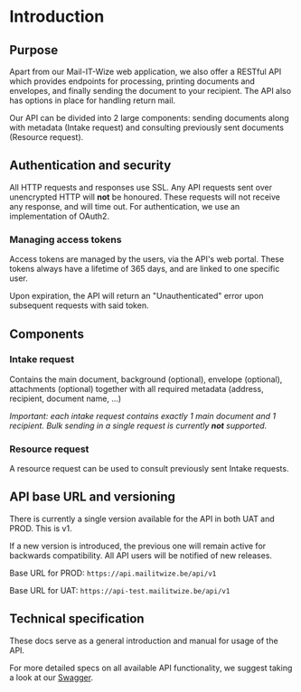 # Introduction

## Purpose

Apart from our Mail-IT-Wize web application, we also offer a RESTful API which provides endpoints for processing, printing documents and envelopes, and finally sending the document to your recipient. The API also has options in place for handling return mail.

Our API can be divided into 2 large components: sending documents along with metadata (Intake request) and consulting previously sent documents (Resource request).

## Authentication and security

All HTTP requests and responses use SSL. Any API requests sent over unencrypted HTTP will **not** be honoured. These requests will not receive any response, and will time out.
For authentication, we use an implementation of OAuth2.

### Managing access tokens

Access tokens are managed by the users, via the API's web portal. These tokens always have a lifetime of 365 days, and are linked to one specific user.

Upon expiration, the API will return an "Unauthenticated" error upon subsequent requests with said token.

## Components

### Intake request
Contains the main document, background (optional), envelope (optional), attachments (optional) together with all required metadata (address, recipient, document name, ...)

*Important: each intake request contains exactly 1 main document and 1 recipient. Bulk sending in a single request is currently **not** supported.*

### Resource request
A resource request can be used to consult previously sent Intake requests.

## API base URL and versioning
There is currently a single version available for the API in both UAT and PROD. This is v1.

If a new version is introduced, the previous one will remain active for backwards compatibility. All API users will be notified of new releases.

Base URL for PROD: `https://api.mailitwize.be/api/v1`
 
Base URL for UAT: `https://api-test.mailitwize.be/api/v1`

## Technical specification

These docs serve as a general introduction and manual for usage of the API. 

For more detailed specs on all available API functionality, we suggest taking a look at our [Swagger](https://symeta-hybrid.github.io/api-swagger/).